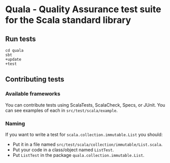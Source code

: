 # Quala - Quality Assurance test suite for the Scala standard library #
## Run tests ##
    cd quala
    sbt
    +update
    +test

## Contributing tests ##
### Available frameworks ###
You can contribute tests using ScalaTests, ScalaCheck, Specs, or JUnit. You can see examples of each in `src/test/scala/example`.

### Naming ###
If you want to write a test for `scala.collection.immutable.List` you should:
* Put it in a file named `src/test/scala/collection/immutable/List.scala`.
* Put your code in a class/object named `ListTest`.
* Put `ListTest` in the package `quala.collection.immutable.List`.
